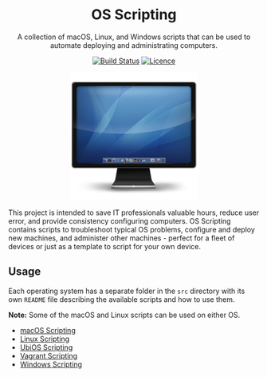 <div align="center">

# OS Scripting

A collection of macOS, Linux, and Windows scripts that can be used to automate deploying and administrating computers.

[![Build Status](https://github.com/Justintime50/os-scripting/workflows/build/badge.svg)](https://github.com/Justintime50/os-scripting/actions)
[![Licence](https://img.shields.io/github/license/justintime50/os-scripting)](LICENSE)

<img src="https://raw.githubusercontent.com/justintime50/assets/main/src/os-scripting/macos.png" alt="Showcase">

</div>

This project is intended to save IT professionals valuable hours, reduce user error, and provide consistency configuring computers. OS Scripting contains scripts to troubleshoot typical OS problems, configure and deploy new machines, and administer other machines - perfect for a fleet of devices or just as a template to script for your own device.

## Usage

Each operating system has a separate folder in the `src` directory with its own `README` file describing the available scripts and how to use them.

**Note:** Some of the macOS and Linux scripts can be used on either OS.

* [macOS Scripting](src/macos/README.md)
* [Linux Scripting](src/linux/README.md)
* [UbiOS Scripting](src/ubios/README.md)
* [Vagrant Scripting](src/vagrant/README.md)
* [Windows Scripting](src/windows/README.md)
